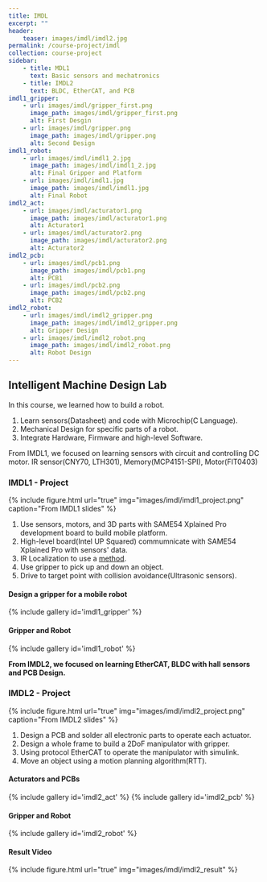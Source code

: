 ```yaml
---
title: IMDL
excerpt: ""
header:
    teaser: images/imdl/imdl2.jpg
permalink: /course-project/imdl
collection: course-project
sidebar:
    - title: MDL1
      text: Basic sensors and mechatronics
    - title: IMDL2
      text: BLDC, EtherCAT, and PCB
imdl1_gripper:
    - url: images/imdl/gripper_first.png
      image_path: images/imdl/gripper_first.png
      alt: First Desgin
    - url: images/imdl/gripper.png
      image_path: images/imdl/gripper.png
      alt: Second Design
imdl1_robot:
    - url: images/imdl/imdl1_2.jpg
      image_path: images/imdl/imdl1_2.jpg
      alt: Final Gripper and Platform
    - url: images/imdl/imdl1.jpg
      image_path: images/imdl/imdl1.jpg
      alt: Final Robot
imdl2_act:
    - url: images/imdl/acturator1.png
      image_path: images/imdl/acturator1.png
      alt: Acturator1
    - url: images/imdl/acturator2.png
      image_path: images/imdl/acturator2.png
      alt: Acturator2
imdl2_pcb:
    - url: images/imdl/pcb1.png
      image_path: images/imdl/pcb1.png
      alt: PCB1
    - url: images/imdl/pcb2.png
      image_path: images/imdl/pcb2.png
      alt: PCB2
imdl2_robot:
    - url: images/imdl/imdl2_gripper.png
      image_path: images/imdl/imdl2_gripper.png
      alt: Gripper Design
    - url: images/imdl/imdl2_robot.png
      image_path: images/imdl/imdl2_robot.png
      alt: Robot Design
---
```

## Intelligent Machine Design Lab

In this course, we learned how to build a robot.
1. Learn sensors(Datasheet) and code with Microchip(C Language).
2. Mechanical Design for specific parts of a robot.
3. Integrate Hardware, Firmware and high-level Software.
   

From IMDL1, we focused on learning sensors with circuit and controlling DC motor.
IR sensor(CNY70, LTH301), Memory(MCP4151-SPI), Motor(FIT0403)
   

### IMDL1 - Project
{% include figure.html url="true" img="images/imdl/imdl1_project.png" caption="From IMDL1 slides" %}
1. Use sensors, motors, and 3D parts with SAME54 Xplained Pro development board to build mobile platform.
2. High-level board(Intel UP Squared) commumnicate with SAME54 Xplained Pro with sensors' data.
3. IR Localization to use a [method](https://ieeexplore.ieee.org/document/1267272).
4. Use gripper to pick up and down an object.
5. Drive to target point with collision avoidance(Ultrasonic sensors).
   

#### Design a gripper for a mobile robot
{% include gallery id='imdl1_gripper' %}
   

#### Gripper and Robot
{% include gallery id='imdl1_robot' %}
   

**From IMDL2, we focused on learning EtherCAT, BLDC with hall sensors and PCB Design.**

### IMDL2 - Project
{% include figure.html url="true" img="images/imdl/imdl2_project.png" caption="From IMDL2 slides" %}
1. Design a PCB and solder all electronic parts to operate each actuator.
2. Design a whole frame to build a 2DoF manipulator with gripper.
3. Using protocol EtherCAT to operate the manipulator with simulink.
4. Move an object using a motion planning algorithm(RTT).

#### Acturators and PCBs
{% include gallery id='imdl2_act' %}
{% include gallery id='imdl2_pcb' %}

#### Gripper and Robot
{% include gallery id='imdl2_robot' %}

#### Result Video
{% include figure.html url="true" img="images/imdl/imdl2_result" %}